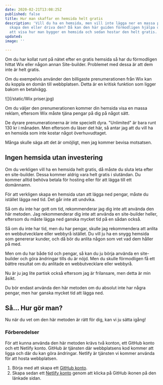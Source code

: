```yaml
---
date: 2020-02-21T13:08:25Z
published: false
title: Hur man skaffar en hemsida helt gratis
description: 'Vill du ha en hemsida, men vill inte lägga ner en massa pengar på att
  skapa den eller driva den? Då kan den här guiden förmodligen hjälpa dig. Jag kommer
  att visa hur man bygger en hemsida och sedan hostar den helt gratis.  '
updated: 
image: ''

---
```

Om du har kollat runt på nätet efter en gratis hemsida så har du förmodligen hittat Wix eller någon annan Site-builder. Problemet med dessa är att dem inte är helt gratis.

Om du exempelvis använder den billigaste prenumerationen från Wix kan du koppla en domän till webbplatsen. Detta är en kritisk funktion som ligger bakom en betalvägg.

![](/static/Wix priser.jpg)

Om du väljer den prenumerationen kommer din hemsida visa en massa reklam, eftersom Wix måste tjäna pengar på dig på något sätt.

De dyrare prenumerationerna är inte speciellt dyra. "Unlimited" är bara runt 130 kr i månaden. Men eftersom du läser det här, så antar jag att du vill ha en hemsida som inte kostar något överhuvudtaget. 

Många skulle säga att det är omöjligt, men jag kommer bevisa motsatsen.

## Ingen hemsida utan investering

Om du verkligen vill ha en hemsida helt gratis, då måste du sluta leta efter en site-builder. Dessa kommer aldrig vara helt gratis i slutändan. Du kommer alltid behöva betala för hosting eller för att lägga till ett domännamn.

För att verkligen skapa en hemsida utan att lägga ned pengar, måste du istället lägga ned tid. Det går inte att undvika.

Så om du inte har gott om tid, rekommenderar jag dig inte att använda den här metoden. Jag rekommenderar dig inte att använda en site-builder heller, eftersom du måste lägga ned ganska mycket tid på en sådan också.

Så om du inte har tid, men du har pengar, skulle jag rekommendera att anlita en webbutvecklare eller webbyrå istället. Du vill ju ha en snygg hemsida som genererar kunder, och då bör du anlita någon som vet vad dem håller på med.

Men om du har både tid och pengar, så kan du ju börja använda en site-builder och göra ändringar tills du är nöjd. Men du skulle förmodligen få ett bättre resultat om du anlitade en webbutvecklare eller webbyrå.

Nu är ju jag lite partisk också eftersom jag är frilansare, men detta är min åsikt.

Du bör endast använda den här metoden om du absolut inte har några pengar, men har ganska mycket tid att lägga ned.

## Så... Hur gör man?

Nu när du vet om den här metoden är rätt för dig, kan vi ju sätta igång!

### Förberedelser

För att kunna använda den här metoden krävs två konton, ett GitHub konto och ett Netlify konto. GitHub är tjänsten där webbplatsens kod kommer att ligga och där du kan göra ändringar. Netlify är tjänsten vi kommer använda för att hosta webbplatsen.

1. Börja med att skapa ett [GitHub konto](https://github.com/join).
2. Skapa sedan ett [Netlify konto](https://app.netlify.com/signup) genom att klicka på GitHub ikonen på den länkade sidan.